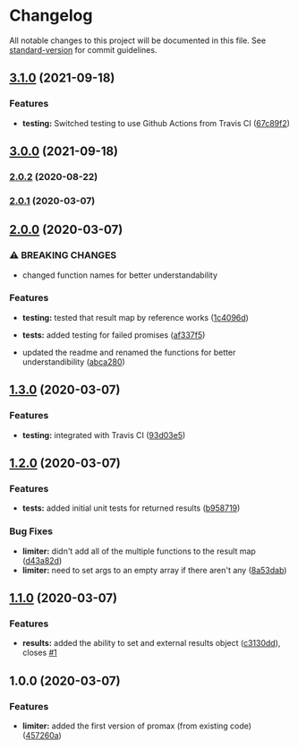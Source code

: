 # Changelog

All notable changes to this project will be documented in this file. See [standard-version](https://github.com/conventional-changelog/standard-version) for commit guidelines.

## [3.1.0](https://github.com/entrostat/promax/compare/v3.0.0...v3.1.0) (2021-09-18)


### Features

* **testing:** Switched testing to use Github Actions from Travis CI ([67c89f2](https://github.com/entrostat/promax/commit/67c89f238acd7773f2619f9e16cd3a9035c873e1))

## [3.0.0](https://github.com/entrostat/promax/compare/v2.0.2...v3.0.0) (2021-09-18)

### [2.0.2](https://github.com/entrostat/promax/compare/v2.0.1...v2.0.2) (2020-08-22)

### [2.0.1](https://github.com/entrostat/promax/compare/v2.0.0...v2.0.1) (2020-03-07)

## [2.0.0](https://github.com/entrostat/promax/compare/v1.3.0...v2.0.0) (2020-03-07)


### ⚠ BREAKING CHANGES

* changed function names for better understandability

### Features

* **testing:** tested that result map by reference works ([1c4096d](https://github.com/entrostat/promax/commit/1c4096d4b0b85c937eb51bc39c8c198404d1113f))
* **tests:** added testing for failed promises ([af337f5](https://github.com/entrostat/promax/commit/af337f584e4c5fb9240a92c4bbc695a188bba2e1))


* updated the readme and renamed the functions for better understandibility ([abca280](https://github.com/entrostat/promax/commit/abca2801da9b0556d9db06204f2a5e85206f20ef))

## [1.3.0](https://github.com/entrostat/promax/compare/v1.2.0...v1.3.0) (2020-03-07)


### Features

* **testing:** integrated with Travis CI ([93d03e5](https://github.com/entrostat/promax/commit/93d03e55bf7d01b93cfb6fa0565b981567c56ed5))

## [1.2.0](https://github.com/entrostat/promax/compare/v1.1.0...v1.2.0) (2020-03-07)


### Features

* **tests:** added initial unit tests for returned results ([b958719](https://github.com/entrostat/promax/commit/b958719d8e4c658b056c8f0343cf7c74cafa9b39))


### Bug Fixes

* **limiter:** didn't add all of the multiple functions to the result map ([d43a82d](https://github.com/entrostat/promax/commit/d43a82d92b77a52a484438b6aa8983a862057298))
* **limiter:** need to set args to an empty array if there aren't any ([8a53dab](https://github.com/entrostat/promax/commit/8a53dab453cf959d656cd70514dd083ebe990f29))

## [1.1.0](https://github.com/entrostat/promax/compare/v1.0.0...v1.1.0) (2020-03-07)


### Features

* **results:** added the ability to set and external results object ([c3130dd](https://github.com/entrostat/promax/commit/c3130dd62d3b613d939ecca2a68fb070a491a258)), closes [#1](https://github.com/entrostat/promax/issues/1)

## 1.0.0 (2020-03-07)


### Features

* **limiter:** added the first version of promax (from existing code) ([457260a](https://github.com/entrostat/promax/commit/457260a9ba4a89a69f23c2275f7411b1f4f241aa))
